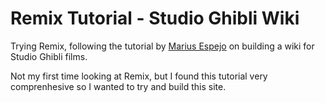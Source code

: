 # Remix Tutorial - Studio Ghibli Wiki

Trying Remix, following the tutorial by [Marius Espejo](https://www.youtube.com/channel/UCDpd-qEwAI9wglx4tsEBAtw) on building a wiki for Studio Ghibli films.

Not my first time looking at Remix, but I found this tutorial very comprenhesive so I wanted to try and build this site.
